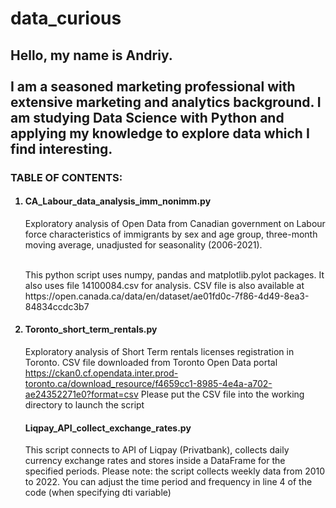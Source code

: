 # data_curious
<h2> Hello, my name is Andriy. <br> <br>
I am a seasoned marketing professional with extensive marketing and analytics background. I am studying Data Science with Python and applying my knowledge to explore data which I find interesting.</h2>
<p> 

<h3> TABLE OF CONTENTS:</h3>

<ol> 
<h4> <li> CA_Labour_data_analysis_imm_nonimm.py </h4>
Exploratory analysis of Open Data from Canadian government on Labour force characteristics of immigrants by sex and age group, three-month moving average, unadjusted for seasonality (2006-2021). <br> <br>
<p> This python script uses numpy, pandas and matplotlib.pylot packages. It also uses file 14100084.csv for analysis. CSV file is also available at https://open.canada.ca/data/en/dataset/ae01fd0c-7f86-4d49-8ea3-84834ccdc3b7

 <h4> <li> Toronto_short_term_rentals.py </h4>
 
 Exploratory analysis of Short Term rentals licenses registration in Toronto. CSV file downloaded from Toronto Open Data portal https://ckan0.cf.opendata.inter.prod-toronto.ca/download_resource/f4659cc1-8985-4e4a-a702-ae24352271e0?format=csv
 Please put the CSV file into the working directory to launch the script
 
 <h4> Liqpay_API_collect_exchange_rates.py </h4>
 This script connects to API of Liqpay (Privatbank), collects daily currency exchange rates and stores inside a DataFrame for the specified periods.
 Please note: the script collects weekly data from 2010 to 2022. You can adjust the time period and frequency in line 4 of the code (when specifying dti variable)
